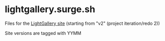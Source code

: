 # lightgallery.surge.sh

Files for the [LightGallery site](https://lightgallery.surge.sh/) (starting from "v2" (project iteration/redo 2))

Site versions are tagged with YYMM
